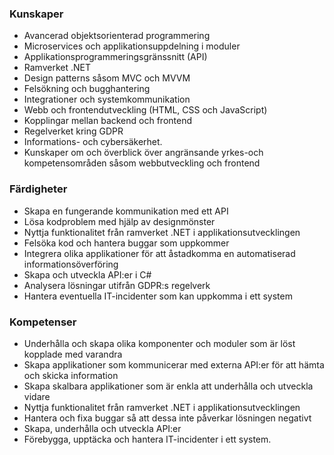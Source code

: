 ### Kunskaper
* Avancerad objektsorienterad programmering 
* Microservices och applikationsuppdelning i moduler 
* Applikationsprogrammeringsgränssnitt (API) 
* Ramverket .NET
* Design patterns såsom MVC och MVVM 
* Felsökning och bugghantering 
* Integrationer och systemkommunikation 
* Webb och frontendutveckling (HTML, CSS och JavaScript) 
* Kopplingar mellan backend och frontend 
* Regelverket kring GDPR 
* Informations- och cybersäkerhet. 
* Kunskaper om och överblick över angränsande yrkes-och kompetensområden såsom webbutveckling och frontend

### Färdigheter
* Skapa en fungerande kommunikation med ett API 
* Lösa kodproblem med hjälp av designmönster 
* Nyttja funktionalitet från ramverket .NET i applikationsutvecklingen 
* Felsöka kod och hantera buggar som uppkommer 
* Integrera olika applikationer för att åstadkomma en automatiserad informationsöverföring
* Skapa och utveckla API:er i C# 
* Analysera lösningar utifrån GDPR:s regelverk 
* Hantera eventuella IT-incidenter som kan uppkomma i ett system

### Kompetenser
* Underhålla och skapa olika komponenter och moduler som är löst kopplade med varandra
* Skapa applikationer som kommunicerar med externa API:er för att hämta och skicka information  
* Skapa skalbara applikationer som är enkla att underhålla och utveckla vidare 
* Nyttja funktionalitet från ramverket .NET i applikationsutvecklingen 
* Hantera och fixa buggar så att dessa inte påverkar lösningen negativt 
* Skapa, underhålla och utveckla API:er 
* Förebygga, upptäcka och hantera IT-incidenter i ett system.
